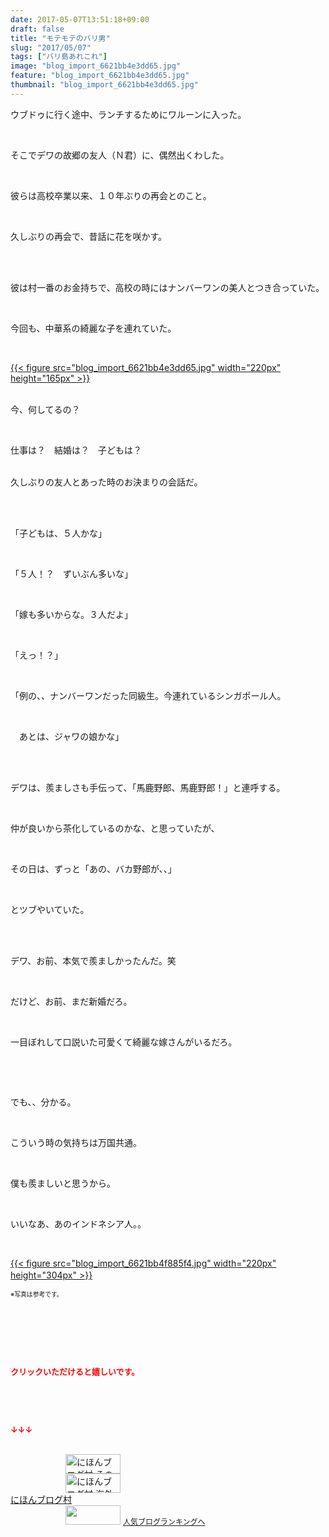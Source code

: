 ```yaml
---
date: 2017-05-07T13:51:18+09:00
draft: false
title: "モテモテのバリ男"
slug: "2017/05/07"
tags: ["バリ島あれこれ"]
image: "blog_import_6621bb4e3dd65.jpg"
feature: "blog_import_6621bb4e3dd65.jpg"
thumbnail: "blog_import_6621bb4e3dd65.jpg"
---
```

<p>ウブドゥに行く途中、ランチするためにワルーンに入った。</p><p> </p><p>そこでデワの故郷の友人（Ｎ君）に、偶然出くわした。</p><p> </p><p>彼らは高校卒業以来、１０年ぶりの再会とのこと。</p><p> </p><p>久しぶりの再会で、昔話に花を咲かす。</p><p> </p><p><br/>彼は村一番のお金持ちで、高校の時にはナンバーワンの美人とつき合っていた。</p><p> </p><p>今回も、中華系の綺麗な子を連れていた。</p><p> </p><p><a href="blog_import_6621bb4e3dd65.jpg">{{< figure src="blog_import_6621bb4e3dd65.jpg" width="220px" height="165px" >}}</a></p><p><br/>今、何してるの？</p><p> </p><p>仕事は？　結婚は？　子どもは？</p><p><br/>久しぶりの友人とあった時のお決まりの会話だ。</p><p> </p><p><br/>「子どもは、５人かな」</p><p> </p><p>「５人！？　ずいぶん多いな」</p><p> </p><p>「嫁も多いからな。３人だよ」</p><p> </p><p>「えっ！？」</p><p> </p><p>「例の、、ナンバーワンだった同級生。今連れているシンガポール人。</p><p> </p><p>　あとは、ジャワの娘かな」</p><p> </p><p><br/>デワは、羨ましさも手伝って、「馬鹿野郎、馬鹿野郎！」と連呼する。</p><p> </p><p>仲が良いから茶化しているのかな、と思っていたが、</p><p> </p><p>その日は、ずっと「あの、バカ野郎が、、」</p><p> </p><p>とツブやいていた。</p><p> </p><p><br/>デワ、お前、本気で羨ましかったんだ。笑</p><p> </p><p>だけど、お前、まだ新婚だろ。</p><p> </p><p>一目ぼれして口説いた可愛くて綺麗な嫁さんがいるだろ。</p><p> </p><p> </p><p>でも、、分かる。</p><p> </p><p>こういう時の気持ちは万国共通。</p><p> </p><p>僕も羨ましいと思うから。</p><p> </p><p>いいなあ、あのインドネシア人。。</p><p> </p><p><a href="blog_import_6621bb4f885f4.jpg">{{< figure src="blog_import_6621bb4f885f4.jpg" width="220px" height="304px" >}}</a>　</p><p><span style="font-size:0.7em;">※写真は参考です。</span></p><p> </p><p> </p><p> </p><p><font color="#ff0000" size="2"><strong>クリックいただけると嬉しいです。</strong></font></p><p> </p><p> </p><p><font color="#ff0000" size="2"><strong>↓↓↓</strong></font></p><p><br/><a href="ranking.html?p_cid=01260127" id="&amp;blogmura_banner" target="_blank"><img alt="にほんブログ村 その他生活ブログ 不動産投資へ" border="0" height="31" src="data:image/svg+xml;charset=utf-8,%3Csvg%20xmlns%3D%22http%3A%2F%2Fwww.w3.org%2F2000%2Fsvg%22%20title%3D%22Placeholder%20for%20Images%22%20role%3D%22presentation%22%20viewBox%3D%220%200%2088%2031%22%20%2F%3E" width="88" data-src="//life.blogmura.com/hudousantoushi/img/hudousantoushi88_31.gif" style="aspect-ratio: auto 88 / 31;"/><noscript><img alt="にほんブログ村 その他生活ブログ 不動産投資へ" border="0" height="31" src="//life.blogmura.com/hudousantoushi/img/hudousantoushi88_31.gif" width="88"></noscript></a><br/><a href="ranking.html?p_cid=01260127" target="_blank"><img alt="にほんブログ村 海外生活ブログ バリ島情報へ" border="0" height="31" src="data:image/svg+xml;charset=utf-8,%3Csvg%20xmlns%3D%22http%3A%2F%2Fwww.w3.org%2F2000%2Fsvg%22%20title%3D%22Placeholder%20for%20Images%22%20role%3D%22presentation%22%20viewBox%3D%220%200%2088%2031%22%20%2F%3E" width="88" data-src="https://img-proxy.blog-video.jp/images?url=http%3A%2F%2Foverseas.blogmura.com%2Fbali%2Fimg%2Fbali88_31.gif" style="aspect-ratio: auto 88 / 31;"/><noscript><img alt="にほんブログ村 海外生活ブログ バリ島情報へ" border="0" height="31" src="https://img-proxy.blog-video.jp/images?url=http%3A%2F%2Foverseas.blogmura.com%2Fbali%2Fimg%2Fbali88_31.gif" width="88"></noscript></a><br/><a href="ranking.html?p_cid=01260127" target="_blank">にほんブログ村</a><br/><a href="link.php?1804582" title="人気ブログランキングへ"><img border="0" height="31" src="data:image/svg+xml;charset=utf-8,%3Csvg%20xmlns%3D%22http%3A%2F%2Fwww.w3.org%2F2000%2Fsvg%22%20title%3D%22Placeholder%20for%20Images%22%20role%3D%22presentation%22%20viewBox%3D%220%200%2088%2031%22%20%2F%3E" width="88" data-src="https://blog.with2.net/img/banner/banner_22.gif" style="aspect-ratio: auto 88 / 31;"/><noscript><img border="0" height="31" src="https://blog.with2.net/img/banner/banner_22.gif" width="88"></noscript></a> <a href="link.php?1804582" style="font-size: 12px;">人気ブログランキングへ</a></p>

